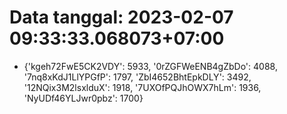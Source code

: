 # Data tanggal: 2023-02-07 09:33:33.068073+07:00

* {'kgeh72FwE5CK2VDY': 5933, '0rZGFWeENB4gZbDo': 4088, '7nq8xKdJ1LlYPGfP': 1797, 'ZbI4652BhtEpkDLY': 3492, '12NQix3M2lsxlduX': 1918, '7UXOfPQJhOWX7hLm': 1936, 'NyUDf46YLJwr0pbz': 1700}
